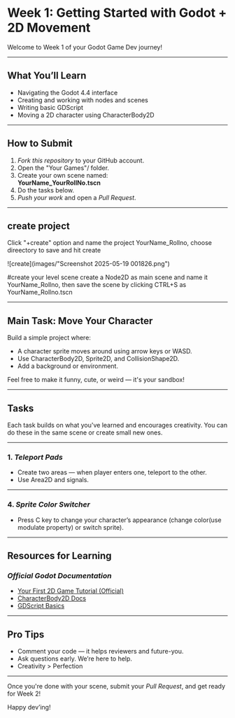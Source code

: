 # Week 1: Getting Started with Godot + 2D Movement

Welcome to Week 1 of your Godot Game Dev journey!

---

## What You’ll Learn

- Navigating the Godot 4.4 interface
- Creating and working with nodes and scenes
- Writing basic GDScript
- Moving a 2D character using CharacterBody2D

---

## How to Submit

1. *Fork this repository* to your GitHub account.
2. Open the "Your Games"/ folder.
3. Create your own scene named:  
   **YourName_YourRollNo.tscn**  
4. Do the tasks below.
5. *Push your work* and open a *Pull Request*.

---

## create project

Click "+create" option and name the project YourName_Rollno, choose direectory to save and hit create

![create](images/"Screenshot 2025-05-19 001826.png")

#create your level scene
create a Node2D as main scene and name it YourName_Rollno, then save the scene by clicking CTRL+S as YourName_Rollno.tscn

---

## Main Task: Move Your Character

Build a simple project where:
- A character sprite moves around using arrow keys or WASD.
- Use CharacterBody2D, Sprite2D, and CollisionShape2D.
- Add a background or environment.

Feel free to make it funny, cute, or weird — it's your sandbox!

---

## Tasks

Each task builds on what you've learned and encourages creativity. You can do these in the same scene or create small new ones.

---


### 1. *Teleport Pads*
- Create two areas — when player enters one, teleport to the other.
- Use Area2D and signals.

---

### 4. *Sprite Color Switcher*
- Press C key to change your character’s appearance (change color(use modulate property) or switch sprite).

---

## Resources for Learning

### *Official Godot Documentation*
- [Your First 2D Game Tutorial (Official)](https://docs.godotengine.org/en/latest/getting_started/first_2d_game/)
- [CharacterBody2D Docs](https://docs.godotengine.org/en/latest/classes/class_characterbody2d.html)
- [GDScript Basics](https://docs.godotengine.org/en/latest/tutorials/scripting/gdscript/gdscript_basics.html)

---

## Pro Tips

- Comment your code — it helps reviewers and future-you.
- Ask questions early. We’re here to help.
- Creativity > Perfection

---

Once you're done with your scene, submit your *Pull Request*, and get ready for Week 2!

Happy dev’ing!
